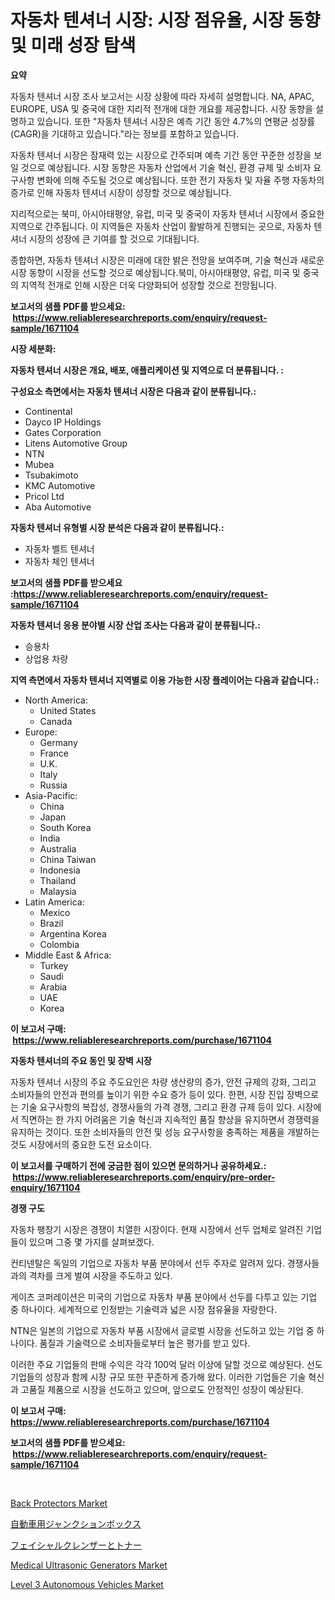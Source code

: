 <p><h1>자동차 텐셔너 시장: 시장 점유율, 시장 동향 및 미래 성장 탐색</h1></p><p><strong>요약</strong></p>
<p><p>자동차 텐셔너 시장 조사 보고서는 시장 상황에 따라 자세히 설명합니다. NA, APAC, EUROPE, USA 및 중국에 대한 지리적 전개에 대한 개요를 제공합니다. 시장 동향을 설명하고 있습니다. 또한 "자동차 텐셔너 시장은 예측 기간 동안 4.7%의 연평균 성장률(CAGR)을 기대하고 있습니다."라는 정보를 포함하고 있습니다.</p><p>자동차 텐셔너 시장은 잠재력 있는 시장으로 간주되며 예측 기간 동안 꾸준한 성장을 보일 것으로 예상됩니다. 시장 동향은 자동차 산업에서 기술 혁신, 환경 규제 및 소비자 요구사항 변화에 의해 주도될 것으로 예상됩니다. 또한 전기 자동차 및 자율 주행 자동차의 증가로 인해 자동차 텐셔너 시장이 성장할 것으로 예상됩니다.</p><p>지리적으로는 북미, 아시아태평양, 유럽, 미국 및 중국이 자동차 텐셔너 시장에서 중요한 지역으로 간주됩니다. 이 지역들은 자동차 산업이 활발하게 진행되는 곳으로, 자동차 텐셔너 시장의 성장에 큰 기여를 할 것으로 기대됩니다.</p><p>종합하면, 자동차 텐셔너 시장은 미래에 대한 밝은 전망을 보여주며, 기술 혁신과 새로운 시장 동향이 시장을 선도할 것으로 예상됩니다.북미, 아시아태평양, 유럽, 미국 및 중국의 지역적 전개로 인해 시장은 더욱 다양화되어 성장할 것으로 전망됩니다.</p></p>
<p><strong>보고서의 샘플 PDF를 받으세요: &nbsp;<a href="https://www.reliableresearchreports.com/enquiry/request-sample/1671104">https://www.reliableresearchreports.com/enquiry/request-sample/1671104</a></strong></p>
<p><strong>시장 세분화:</strong></p>
<p><strong> 자동차 텐셔너 시장은 개요, 배포, 애플리케이션 및 지역으로 더 분류됩니다. :</strong></p>
<p><strong>구성요소 측면에서는 자동차 텐셔너 시장은 다음과 같이 분류됩니다.:</strong></p>
<p><ul><li>Continental</li><li>Dayco IP Holdings</li><li>Gates Corporation</li><li>Litens Automotive Group</li><li>NTN</li><li>Mubea</li><li>Tsubakimoto</li><li>KMC Automotive</li><li>Pricol Ltd</li><li>Aba Automotive</li></ul></p>
<p><strong> 자동차 텐셔너 유형별 시장 분석은 다음과 같이 분류됩니다.:</strong></p>
<p><ul><li>자동차 벨트 텐셔너</li><li>자동차 체인 텐셔너</li></ul></p>
<p><strong>보고서의 샘플 PDF를 받으세요 :<a href="https://www.reliableresearchreports.com/enquiry/request-sample/1671104">https://www.reliableresearchreports.com/enquiry/request-sample/1671104</a></strong></p>
<p><strong> 자동차 텐셔너 응용 분야별 시장 산업 조사는 다음과 같이 분류됩니다.:</strong></p>
<p><ul><li>승용차</li><li>상업용 차량</li></ul></p>
<p><strong>지역 측면에서 자동차 텐셔너 지역별로 이용 가능한 시장 플레이어는 다음과 같습니다.:</strong></p>
<p><ul>
    <li>
        North America:
        <ul>
            <li>United States</li>
            <li>Canada</li>
        </ul>
    </li>
    <li>
        Europe:
        <ul>
            <li>Germany</li>
            <li>France</li>
            <li>U.K.</li>
            <li>Italy</li>
            <li>Russia</li>
        </ul>
    </li>
    <li>
        Asia-Pacific:
        <ul>
            <li>China</li>
            <li>Japan</li>
            <li>South Korea</li>
            <li>India</li>
            <li>Australia</li>
            <li>China Taiwan</li>
            <li>Indonesia</li>
            <li>Thailand</li>
            <li>Malaysia</li>
        </ul>
    </li>
    <li>
        Latin America:
        <ul>
            <li>Mexico</li>
            <li>Brazil</li>
            <li>Argentina Korea</li>
            <li>Colombia</li>
        </ul>
    </li>
    <li>
        Middle East & Africa:
        <ul>
            <li>Turkey</li>
            <li>Saudi</li>
            <li>Arabia</li>
            <li>UAE</li>
            <li>Korea</li>
        </ul>
    </li>
    </ul></p>
<p><strong>이 보고서 구매: &nbsp;<a href="https://www.reliableresearchreports.com/purchase/1671104">https://www.reliableresearchreports.com/purchase/1671104</a></strong></p>
<p><strong>자동차 텐셔너의 주요 동인 및 장벽 시장</strong></p>
<p><p>자동차 텐셔너 시장의 주요 주도요인은 차량 생산량의 증가, 안전 규제의 강화, 그리고 소비자들의 안전과 편의를 높이기 위한 수요 증가 등이 있다. 한편, 시장 진입 장벽으로는 기술 요구사항의 복잡성, 경쟁사들의 가격 경쟁, 그리고 환경 규제 등이 있다. 시장에서 직면하는 한 가지 어려움은 기술 혁신과 지속적인 품질 향상을 유지하면서 경쟁력을 유지하는 것이다. 또한 소비자들의 안전 및 성능 요구사항을 충족하는 제품을 개발하는 것도 시장에서의 중요한 도전 요소이다.</p></p>
<p><strong>이 보고서를 구매하기 전에 궁금한 점이 있으면 문의하거나 공유하세요.: &nbsp;<a href="https://www.reliableresearchreports.com/enquiry/pre-order-enquiry/1671104">https://www.reliableresearchreports.com/enquiry/pre-order-enquiry/1671104</a></strong></p>
<p><strong>경쟁 구도</strong></p>
<p><p>자동차 팽창기 시장은 경쟁이 치열한 시장이다. 현재 시장에서 선두 업체로 알려진 기업들이 있으며 그중 몇 가지를 살펴보겠다.</p><p>컨티넨탈은 독일의 기업으로 자동차 부품 분야에서 선두 주자로 알려져 있다. 경쟁사들과의 격차를 크게 벌여 시장을 주도하고 있다.</p><p>게이츠 코퍼레이션은 미국의 기업으로 자동차 부품 분야에서 선두를 다투고 있는 기업 중 하나이다. 세계적으로 인정받는 기술력과 넓은 시장 점유율을 자랑한다.</p><p>NTN은 일본의 기업으로 자동차 부품 시장에서 글로벌 시장을 선도하고 있는 기업 중 하나이다. 품질과 기술력으로 소비자들로부터 높은 평가를 받고 있다.</p><p>이러한 주요 기업들의 판매 수익은 각각 100억 달러 이상에 달할 것으로 예상된다. 선도 기업들의 성장과 함께 시장 규모 또한 꾸준하게 증가해 왔다. 이러한 기업들은 기술 혁신과 고품질 제품으로 시장을 선도하고 있으며, 앞으로도 안정적인 성장이 예상된다.</p></p>
<p><strong>이 보고서 구매: &nbsp; <a href="https://www.reliableresearchreports.com/purchase/1671104">https://www.reliableresearchreports.com/purchase/1671104</a></strong></p>
<p><strong>보고서의 샘플 PDF를 받으세요: &nbsp;<a href="https://www.reliableresearchreports.com/enquiry/request-sample/1671104">https://www.reliableresearchreports.com/enquiry/request-sample/1671104</a></strong><strong></strong></p>
<p>&nbsp;</p>
<p><p><a href="https://view.publitas.com/reportprime-1/back-protectors-market-research-report-unlocks-analysis-on-the-market-financial-status-market-size-and-market-revenue-upto-2031/">Back Protectors Market</a></p><p><a href="https://github.com/cbigkbh02719/Market-Research-Report-List-1/blob/main/9194957185558.md">自動車用ジャンクションボックス</a></p><p><a href="https://github.com/mreklxf44233/Market-Research-Report-List-1/blob/main/3806425185557.md">フェイシャルクレンザーとトナー</a></p><p><a href="https://three-jumbo-f6d.notion.site/Medical-Ultrasonic-Generators-Market-Size-Global-Industry-Overview-Market-Segmentation-and-Forecas-1b34fc6dc8d14d26a7619099f792b317">Medical Ultrasonic Generators Market</a></p><p><a href="https://issuu.com/reportprime-2/docs/level-3-autonomous-vehicles-market-size-2030.pptx">Level 3 Autonomous Vehicles Market</a></p></p>